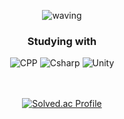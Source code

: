 <div align="center">

![waving](https://capsule-render.vercel.app/api?type=waving&height=200&text=hyun9&fontSize=30&fontAlign=88&fontAlignY=40&desc=@hyun9d&descAlign=88&color=gradient)

### Studying with

<img alt="CPP" src ="https://img.shields.io/badge/C%2B%2B-00599C.svg?&style=for-the-badge&logo=c%2B%2B&&logoColor=white"/>
<img alt="Csharp" src ="https://img.shields.io/badge/C%23-39477F.svg?&style=for-the-badge&logo=C%23&logoColor=white"/>
<img alt="Unity" src ="https://img.shields.io/badge/Unity-57b9d3.svg?&style=for-the-badge&logo=Unity&logoColor=white"/>
<br>
<br>
<br>

[![Solved.ac Profile](http://mazassumnida.wtf/api/v2/generate_badge?boj=hyun9d)](https://solved.ac/hyun9d)
<br/>
</dlv>
